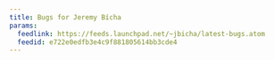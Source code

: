```yaml
---
title: Bugs for Jeremy Bícha
params:
  feedlink: https://feeds.launchpad.net/~jbicha/latest-bugs.atom
  feedid: e722e0edfb3e4c9f881805614bb3cde4
---
```

